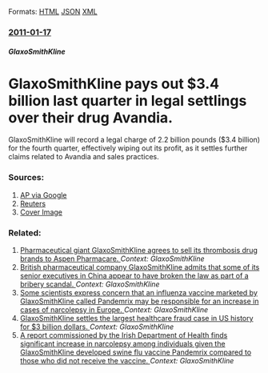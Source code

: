 
Formats: [HTML](/news/2011/01/17/glaxosmithkline-pays-out-3-4-billion-last-quarter-in-legal-settlings-over-their-drug-avandia.html)  [JSON](/news/2011/01/17/glaxosmithkline-pays-out-3-4-billion-last-quarter-in-legal-settlings-over-their-drug-avandia.json)  [XML](/news/2011/01/17/glaxosmithkline-pays-out-3-4-billion-last-quarter-in-legal-settlings-over-their-drug-avandia.xml)  

### [2011-01-17](/news/2011/01/17/index.md)

##### GlaxoSmithKline
# GlaxoSmithKline pays out $3.4 billion last quarter in legal settlings over their drug Avandia. 

GlaxoSmithKline will record a legal charge of 2.2 billion pounds ($3.4 billion) for the fourth quarter, effectively wiping out its profit, as it settles further claims related to Avandia and sales practices.


### Sources:

1. [AP via Google](http://www.google.com/hostednews/ukpress/article/ALeqM5g-SvPR1t1AZi5PiGv6IMy6mdx8yQ?docId=N0205341295280361205A)
2. [Reuters](https://www.reuters.com/article/idUSTRE70G44920110117)
2. [Cover Image](https://s4.reutersmedia.net/resources/r/?m=02&d=20110117&t=2&i=309035295&w=&fh=545px&fw=&ll=&pl=&sq=&r=2011-01-17T205318Z_01_BTRE70G1LYL00_RTROPTP_0_GLAXO-RESULTS)

### Related:

1. [Pharmaceutical giant GlaxoSmithKline agrees to sell its thrombosis drug brands to Aspen Pharmacare. ](/news/2013/09/30/pharmaceutical-giant-glaxosmithkline-agrees-to-sell-its-thrombosis-drug-brands-to-aspen-pharmacare.md) _Context: GlaxoSmithKline_
2. [British pharmaceutical company GlaxoSmithKline admits that some of its senior executives in China appear to have broken the law as part of a bribery scandal. ](/news/2013/07/22/british-pharmaceutical-company-glaxosmithkline-admits-that-some-of-its-senior-executives-in-china-appear-to-have-broken-the-law-as-part-of-a.md) _Context: GlaxoSmithKline_
3. [Some scientists express concern that an influenza vaccine marketed by GlaxoSmithKline called Pandemrix may be responsible for an increase in cases of narcolepsy in Europe. ](/news/2013/02/8/some-scientists-express-concern-that-an-influenza-vaccine-marketed-by-glaxosmithkline-called-pandemrix-may-be-responsible-for-an-increase-in.md) _Context: GlaxoSmithKline_
4. [GlaxoSmithKline settles the largest healthcare fraud case in US history for $3 billion dollars. ](/news/2012/07/2/glaxosmithkline-settles-the-largest-healthcare-fraud-case-in-us-history-for-3-billion-dollars.md) _Context: GlaxoSmithKline_
5. [A report commissioned by the Irish Department of Health finds significant increase in narcolepsy among individuals given the GlaxoSmithKline developed swine flu vaccine Pandemrix compared to those who did not receive the vaccine. ](/news/2012/04/19/a-report-commissioned-by-the-irish-department-of-health-finds-significant-increase-in-narcolepsy-among-individuals-given-the-glaxosmithkline.md) _Context: GlaxoSmithKline_
